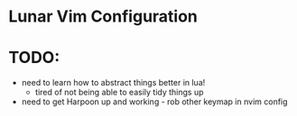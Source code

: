 # Lunar Vim Configuration

# TODO:
- need to learn how to abstract things better in lua!
    - tired of not being able to easily tidy things up
- need to get Harpoon up and working - rob other keymap in nvim config
